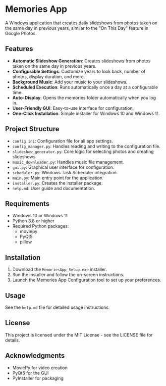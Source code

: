 # Memories App

A Windows application that creates daily slideshows from photos taken on the same day in previous years, similar to the "On This Day" feature in Google Photos.

## Features

- **Automatic Slideshow Generation**: Creates slideshows from photos taken on the same day in previous years.
- **Configurable Settings**: Customize years to look back, number of photos, display duration, and more.
- **Background Music**: Add your music to your slideshows.
- **Scheduled Execution**: Runs automatically once a day at a configurable time.
- **Auto-Display**: Opens the memories folder automatically when you log in.
- **User-Friendly GUI**: Easy-to-use interface for configuration.
- **One-Click Installation**: Simple installer for Windows 10 and Windows 11.

## Project Structure

- `config.ini`: Configuration file for all app settings.
- `config_manager.py`: Handles reading and writing to the configuration file.
- `slideshow_generator.py`: Core logic for selecting photos and creating slideshows.
- `music_downloader.py`: Handles music file management.
- `gui.py`: Graphical user interface for configuration.
- `scheduler.py`: Windows Task Scheduler integration.
- `main.py`: Main entry point for the application.
- `installer.py`: Creates the installer package.
- `help.md`: User guide and documentation.

## Requirements

- Windows 10 or Windows 11
- Python 3.8 or higher
- Required Python packages:
  - moviepy
  - PyQt5
  - pillow

## Installation

1. Download the `MemoriesApp_Setup.exe` installer.
2. Run the installer and follow the on-screen instructions.
3. Launch the Memories App Configuration tool to set up your preferences.

## Usage

See the `help.md` file for detailed usage instructions.

## License

This project is licensed under the MIT License - see the LICENSE file for details.

## Acknowledgments

- MoviePy for video creation
- PyQt5 for the GUI
- PyInstaller for packaging

